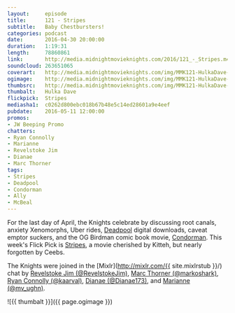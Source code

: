 ```yaml
---
layout:     episode
title:      121 - Stripes
subtitle:   Baby Chestbursters!
categories: podcast
date:       2016-04-30 20:00:00
duration:   1:19:31
length:     78860861
link:       http://media.midnightmovieknights.com/2016/121_-_Stripes.m4a
soundcloud: 263651065
coverart:   http://media.midnightmovieknights.com/img/MMK121-HulkaDave-1400x1400.png
ogimage:    http://media.midnightmovieknights.com/img/MMK121-HulkaDave-750x750.png
thumbsrc:   http://media.midnightmovieknights.com/img/MMK121-HulkaDave-200x200.png
thumbalt:   Hulka Dave
flickpick:  Stripes
mediasha1:  c0262d800ebc018b67b48e5c14ed28601a9e4eef
pubdate:    2016-05-11 12:00:00
promos:
- JW Beeping Promo
chatters:
- Ryan Connolly
- Marianne
- Revelstoke Jim
- Dianae
- Marc Thorner
tags:
- Stripes
- Deadpool
- Condorman
- Ally
- McBeal
---
```

For the last day of April, the Knights celebrate by discussing root canals, anxiety Xenomorphs, Uber rides, [Deadpool](http://www.imdb.com/title/tt1431045/) digital downloads, caveat emptor suckers, and the OG Birdman comic book movie, [Condorman](http://www.imdb.com/title/tt0082199/). This week's Flick Pick is [Stripes](http://www.imdb.com/title/tt0083131/), a movie cherished by Kitteh, but nearly forgotten by Ceebs.

The Knights were joined in the [Mixlr](http://mixlr.com/{{ site.mixlrstub }}/) chat by [Revelstoke Jim (@RevelstokeJim)](https://twitter.com/RevelstokeJim), [Marc Thorner (@markoshark)](https://twitter.com/markoshark), [Ryan Connolly (@kaarval)](https://twitter.com/kaarval), [Dianae (@Dianae173)](https://twitter.com/Dianae173), and [Marianne (@mv_ughn)](https://twitter.com/mv_ughn).

![{{ thumbalt }}]({{ page.ogimage }})
